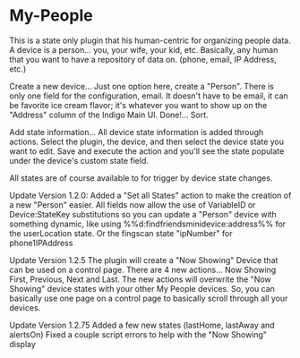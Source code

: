 # My-People
 This is a state only plugin that his human-centric for organizing people data.
 A device is a person... you, your wife, your kid, etc.  Basically, any human that you want
 to have a repository of data on.  (phone, email, IP Address, etc.)
 
 Create a new device...
 Just one option here, create a "Person".  There is only one field for the configuration,
 email.  It doesn't have to be email, it can be favorite ice cream flavor; it's whatever you 
 want to show up on the "Address" column of the Indigo Main UI.
 Done!... Sort.
 
 Add state information...
 All device state information is added through actions.  Select the plugin, the device, 
 and then select the device state you want to edit.  Save and execute the action and you'll 
 see the state populate under the device's custom state field.
 
 All states are of course available to for trigger by device state changes.
 
 Update Version 1.2.0:
 Added a "Set all States" action to make the creation of a new "Person" easier.
 All fields now allow the use of VariableID or Device:StateKey substitutions so you can 
 update a "Person" device with something dynamic, like using %%d:findfriendsminidevice:address%%
 for the userLocation state.
 Or the fingscan state "ipNumber" for phone1IPAddress
 
 Update Version 1.2.5
 The plugin will create a "Now Showing" Device that can be used on a control page.
 There are 4 new actions... Now Showing First, Previous, Next and Last.
 The new actions will overwrite the  "Now Showing" device states with your other My People devices.
 So, you can basically use one page on a control page to basically scroll through all your devices.
 
 Update Version 1.2.75 
 Added a few new states (lastHome, lastAway and alertsOn)  Fixed a couple script errors to help with the "Now Showing" display